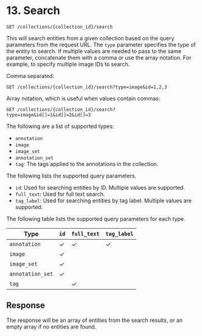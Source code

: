 # 13. Search

```
GET /collections/{collection_id}/search
```

This will search entities from a given collection based on the query parameters from the request URL. The `type`
parameter specifies the type of the entity to search. If multiple values are needed to pass to the same parameter,
concatenate them with a comma or use the array notation. For example, to specify multiple image IDs to search.

Comma separated:

```
GET /collections/{collection_id}/search?type=image&id=1,2,3
```

Array notation, which is useful when values contain commas:

```
GET /collections/{collection_id}/search?type=image&id[]=1&id[]=2&id[]=3
```

The following are a list of supported types:

- `annotation`
- `image`
- `image_set`
- `annotation_set`
- `tag`: The tags applied to the annotations in the collection.

The following lists the supported query parameters.

- `id`: Used for searching entities by ID. Multiple values are supported.
- `full_text`: Used for full text search.
- `tag_label`: Used for searching entities by tag label. Multiple values are supported.

The following table lists the supported query parameters for each type.

| Type               | `id` | `full_text` | `tag_label` |
|--------------------|------|-------------|-------------|
| `annotation`       | ✓    | ✓           | ✓           |
| `image`            | ✓    |             |             |
| `image_set`        | ✓    |             |             |
| `annotation_set`   | ✓    |             |             |
| `tag`              |      | ✓           |             |

## Response

The response will be an array of entities from the search results, or an empty array if no entities are found.
